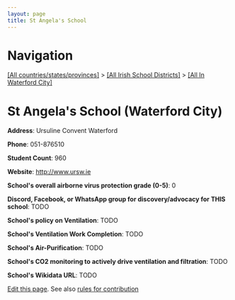 ```yaml
---
layout: page
title: St Angela's School
---
```

# Navigation

[[All countries/states/provinces]](../../..) > [[All Irish School Districts]](../..) > [[All In Waterford City]](..)

# St Angela's School (Waterford City)

**Address**: Ursuline Convent Waterford

**Phone**: 051-876510

**Student Count**: 960

**Website**: <http://www.ursw.ie>

**School's overall airborne virus protection grade (0-5)**: 0

**Discord, Facebook, or WhatsApp group for discovery/advocacy for THIS school**: TODO

**School's policy on Ventilation**: TODO

**School's Ventilation Work Completion**: TODO

**School's Air-Purification**: TODO

**School's CO2 monitoring to actively drive ventilation and filtration**: TODO

**School's Wikidata URL**: TODO


[Edit this page](https://github.com/ventilate-schools/Ireland/edit/main/./Waterford_City/St_Angela's_School.md). See also [rules for contribution](../../../contribution-rules/)